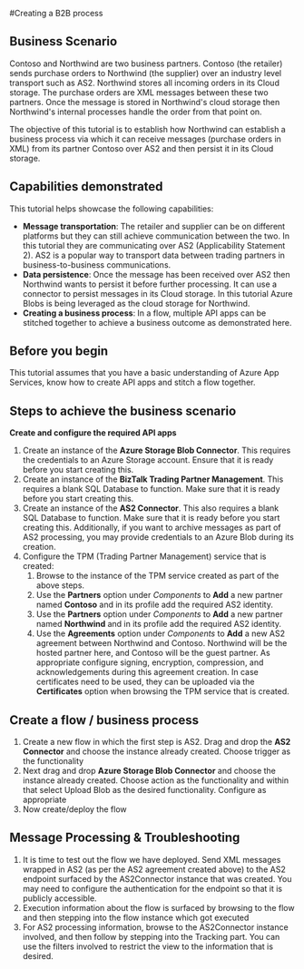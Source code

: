 <properties 
   pageTitle="Creating a B2B process" 
   description="This topic covers creation of B2B Business Process" 
   services="app-service\logic" 
   documentationCenter=".net,nodejs,java" 
   authors="harishkragarwal" 
   manager="dwrede" 
   editor=""/>

<tags
   ms.service="app-service-logic"
   ms.devlang="multiple"
   ms.topic="article"
   ms.tgt_pltfrm="na"
   ms.workload="integration" 
   ms.date="02/27/2015"
   ms.author="hariag"/>


#Creating a B2B process

## Business Scenario 
Contoso and Northwind are two business partners. Contoso (the retailer) sends purchase orders to Northwind (the supplier) over an industry level transport such as AS2. Northwind stores all incoming orders in its Cloud storage. The purchase orders are XML messages between these two partners. Once the message is stored in Northwind's cloud storage then Northwind's internal processes handle the order from that point on.
 
The objective of this tutorial is to establish how Northwind can establish a business process via which it can receive messages (purchase orders in XML) from its partner Contoso over AS2 and then persist it in its Cloud storage.

## Capabilities demonstrated 
This tutorial helps showcase the following capabilities: 

- **Message transportation**: The retailer and supplier can be on different platforms but they can still achieve communication between the two. In this tutorial they are communicating over AS2 (Applicability Statement 2). AS2 is a popular way to transport data between trading partners in business-to-business communications.
- **Data persistence**: Once the message has been received over AS2 then Northwind wants to persist it before further processing. It can use a connector to persist messages in its Cloud storage. In this tutorial Azure Blobs is being leveraged as the cloud storage for Northwind.
- **Creating a business process**: In a flow, multiple API apps can be stitched together to achieve a business outcome as demonstrated here.

## Before you begin ##
This tutorial assumes that you have a basic understanding of Azure App Services, know how to create API apps and stitch a flow together.

## Steps to achieve the business scenario ##
**Create and configure the required API apps**

1. Create an instance of the **Azure Storage Blob Connector**. This requires the credentials to an Azure Storage account. Ensure that it is ready before you start creating this.
2. Create an instance of the **BizTalk Trading Partner Management**. This requires a blank SQL Database to function. Make sure that it is ready before you start creating this.
3. Create an instance of the **AS2 Connector**. This also requires a blank SQL Database to function. Make sure that it is ready before you start creating this. Additionally, if you want to archive messages as part of AS2 processing, you may provide credentials to an Azure Blob during its creation.
4. Configure the TPM (Trading Partner Management) service that is created:
	1. Browse to the instance of the TPM service created as part of the above steps.
	2. Use the **Partners** option under *Components* to **Add** a new partner named **Contoso** and in its profile add the required AS2 identity.
	3. Use the **Partners** option under *Components* to **Add** a new partner named **Northwind** and in its profile add the required AS2 identity.
	4. Use the **Agreements** option under *Components* to **Add** a new AS2 agreement between Northwind and Contoso. Northwind will be the hosted partner here, and Contoso will be the guest partner. As appropriate configure signing, encryption, compression, and acknowledgements during this agreement creation. In case certificates need to be used, they can be uploaded via the **Certificates** option when browsing the TPM service that is created.

## Create a flow / business process ##

1. Create a new flow in which the first step is AS2. Drag and drop the **AS2 Connector** and choose the instance already created. Choose trigger as the functionality
2. Next drag and drop **Azure Storage Blob Connector** and choose the instance already created. Choose action as the functionality and within that select Upload Blob as the desired functionality. Configure as appropriate
3. Now create/deploy the flow

## Message Processing & Troubleshooting ##

1. It is time to test out the flow we have deployed. Send XML messages wrapped in AS2 (as per the AS2 agreement created above) to the AS2 endpoint surfaced by the AS2Connector instance that was created. You may need to configure the authentication for the endpoint so that it is publicly accessible.
2. Execution information about the flow is surfaced by browsing to the flow and then stepping into the flow instance which got executed
3. For AS2 processing information, browse to the AS2Connector instance involved, and then follow by stepping into the Tracking part. You can use the filters involved to restrict the view to the information that is desired.


